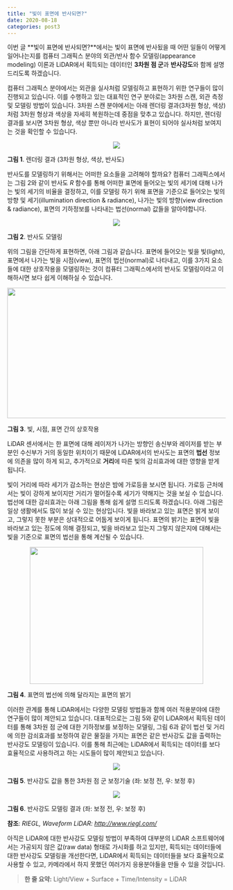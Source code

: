 ```yaml
---
title: "빛이 표면에 반사되면?"
date: 2020-08-18
categories: post3
---
```


이번 글 **빛이 표면에 반사되면?**에서는 빛이 표면에 반사됬을 때 어떤 일들이 어떻게 일어나는지를
컴퓨터 그래픽스 분야의 외관/반사 함수 모델링(appearance modeling) 이론과 LiDAR에서 획득되는 데이터인 **3차원 점 군**과 **반사강도**와 함께 설명 드리도록 하겠습니다.

컴퓨터 그래픽스 분야에서는 외관을 실사처럼 모델링하고 표현하기 위한 연구들이 많이 진행되고 있습니다.
이를 수행하고 있는 대표적인 연구 분야로는 3차원 스캔, 외관 측정 및 모델링 방법이 있습니다.
3차원 스캔 분야에서는 아래 렌더링 결과(3차원 형상, 색상)처럼 3차원 형상과 색상을 자세히 복원하는데 중점을 맞추고 있습니다.
하지만, 렌더링 결과를 보시면 3차원 형상, 색상 뿐만 아니라 반사도가 표현이 되어야 실사처럼 보여지는 것을 확인할 수 있습니다.
 
<p align="center"><img src="https://user-images.githubusercontent.com/69247445/90462979-db360e00-e144-11ea-930b-dfdb65cdf930.png"></p>

**그림 1**. 렌더링 결과 (3차원 형상, 색상, 반사도)

반사도를 모델링하기 위해서는 어떠한 요소들을 고려해야 할까요?
컴퓨터 그래픽스에서는 그림 2와 같이 반사도 *R* 함수를 통해 어떠한 표면에 들어오는 빛의 세기에 대해 나가는 빛의 세기의 비율을 결정하고,
이를 모델링 하기 위해 표면을 기준으로 들어오는 빛의 방향 및 세기(illumination direction & radiance), 나가는 빛의 방향(view direction & radiance),
표면의 기하정보를 나타내는 법선(normal) 값들을 알아야합니다.

<p align="center"><img src="https://user-images.githubusercontent.com/69247445/90469912-0f192f80-e155-11ea-9217-28b43b158422.jpg"></p>

**그림 2**. 반사도 모델링

위의 그림을 간단하게 표현하면, 아래 그림과 같습니다. 표면에 들어오는 빛을 빛(light), 표면에서 나가는 빛을 시점(view), 표면의 법선(normal)로 나타내고,
이를 3가지 요소들에 대한 상호작용을 모델링하는 것이 컴퓨터 그래픽스에서의 반사도 모델링이라고 이해하시면 보다 쉽게 이해하실 수 있습니다.

<p align="center"><img src="https://user-images.githubusercontent.com/69247445/90470523-b9458700-e156-11ea-903d-ee097407ac66.png" width="525" height="300"></p>

**그림 3**. 빛, 시점, 표면 간의 상호작용

LiDAR 센서에서는 한 표면에 대해 레이저가 나가는 방향인 송신부와 레이저를 받는 부분인 수신부가 거의 동일한 위치이기 때문에 LiDAR에서의 반사도는
표면의 **법선** 정보에 의존을 많이 하게 되고, 추가적으로 **거리**에 따른 빛의 감쇠효과에 대한 영향을 받게 됩니다.


빛이 거리에 따라 세기가 감소하는 현상은 밤에 가로등을 보시면 됩니다. 가로등 근처에서는 빛이 강하게 보이지만 거리가 멀어질수록 세기가 약해지는 것을 보실 수 있습니다.
법선에 대한 감쇠효과는 아래 그림을 통해 쉽게 설명 드리도록 하겠습니다. 아래 그림은 일상 생활에서도 많이 보실 수 있는 현상입니다. 
빛을 바라보고 있는 표면은 밝게 보이고, 그렇지 못한 부분은 상대적으로 어둡게 보이게 됩니다.
표면의 밝기는 표면이 빛을 바라보고 있는 정도에 의해 결정되고, 빛을 바라보고 있는지 그렇지 않은지에 대해서는 빛을 기준으로 표면의 법선을 통해 계산될 수 있습니다.

<p align="center"><img src="https://user-images.githubusercontent.com/69247445/90471577-98326580-e159-11ea-8aaf-c11a90710e9b.png" width="400" height="315"></p>

**그림 4**. 표면의 법선에 의해 달라지는 표면의 밝기

이러한 관계를 통해 LiDAR에서는 다양한 모델링 방법들과 함께 여러 적용분야에 대한 연구들이 많이 제안되고 있습니다.
대표적으로는 그림 5와 같이 LiDAR에서 획득된 데이터를 통해 3차원 점 군에 대한 기하정보를 보정하는 모델링,
그림 6과 같이 법선 및 거리에 의한 감쇠효과를 보정하여 같은 물질을 가지는 표면은 같은 반사강도 값을 출력하는 반사강도 모델링이 있습니다.
이를 통해 최근에는 LiDAR에서 획득되는 데이터를 보다 효율적으로 사용하려고 하는 시도들이 많이 제안되고 있습니다.

<p align="center"><img src="https://user-images.githubusercontent.com/69247445/90477327-2ca2c500-e166-11ea-943f-cab89c170d32.png"></p>

**그림 5**. 반사강도 값을 통한 3차원 점 군 보정기술 (좌: 보정 전, 우: 보정 후)

<p align="center"><img src="https://user-images.githubusercontent.com/69247445/90477459-670c6200-e166-11ea-8371-7c519f18844e.png"></p>

**그림 6**. 반사강도 모델링 결과 (좌: 보정 전, 우: 보정 후)

**참조**: *RIEGL, Waveform LiDAR: http://www.riegl.com/*

아직은 LiDAR에 대한 반사강도 모델링 방법이 부족하여 대부분의 LiDAR 소프트웨어에서는 가공되지 않은 값(raw data) 형태로 가시화를 하고 있지만,
획득되는 데이터들에 대한 반사강도 모델링을 개선한다면, LiDAR에서 획득되는 데이터들을 보다 효율적으로 사용할 수 있고, 카메라에서 하지 못했던
여러가지 응용분야들을 만들 수 있을 것입니다.

> **한 줄 요약:** Light/View + Surface + Time/Intensity = LiDAR

<script id="dsq-count-scr" src="//rooney-choi.disqus.com/count.js" async></script>
